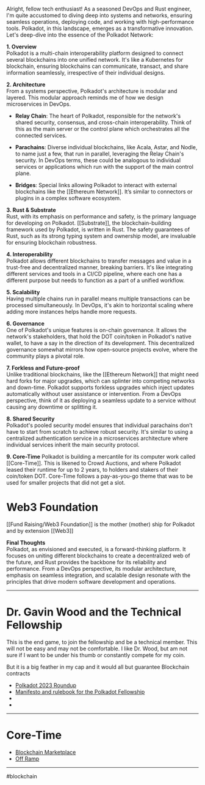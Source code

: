 Alright, fellow tech enthusiast! As a seasoned DevOps and Rust engineer, I'm quite accustomed to diving deep into systems and networks, ensuring seamless operations, deploying code, and working with high-performance tools. Polkadot, in this landscape, emerges as a transformative innovation. Let's deep-dive into the essence of the Polkadot Network:

**1. Overview**  
Polkadot is a multi-chain interoperability platform designed to connect several blockchains into one unified network. It's like a Kubernetes for blockchain, ensuring blockchains can communicate, transact, and share information seamlessly, irrespective of their individual designs.

**2. Architecture**  
From a systems perspective, Polkadot's architecture is modular and layered. This modular approach reminds me of how we design microservices in DevOps.

- **Relay Chain**: The heart of Polkadot, responsible for the network's shared security, consensus, and cross-chain interoperability. Think of this as the main server or the control plane which orchestrates all the connected services.
    
- **Parachains**: Diverse individual blockchains, like Acala, Astar, and Nodle, to name just a few, that run in parallel, leveraging the Relay Chain's security. In DevOps terms, these could be analogous to individual services or applications which run with the support of the main control plane.
    
- **Bridges**: Special links allowing Polkadot to interact with external blockchains like the [[Ethereum Network]]. It’s similar to connectors or plugins in a complex software ecosystem.
    

**3. Rust & Substrate**  
Rust, with its emphasis on performance and safety, is the primary language for developing on Polkadot. [[Substrate]], the blockchain-building framework used by Polkadot, is written in Rust. The safety guarantees of Rust, such as its strong typing system and ownership model, are invaluable for ensuring blockchain robustness.

**4. Interoperability**  
Polkadot allows different blockchains to transfer messages and value in a trust-free and decentralized manner, breaking barriers. It's like integrating different services and tools in a CI/CD pipeline, where each one has a different purpose but needs to function as a part of a unified workflow.

**5. Scalability**  
Having multiple chains run in parallel means multiple transactions can be processed simultaneously. In DevOps, it's akin to horizontal scaling where adding more instances helps handle more requests.

**6. Governance**  
One of Polkadot's unique features is on-chain governance. It allows the network's stakeholders, that hold the DOT coin/token in Polkadot's native wallet, to have a say in the direction of its development. This decentralized governance somewhat mirrors how open-source projects evolve, where the community plays a pivotal role.

**7. Forkless and Future-proof**  
Unlike traditional blockchains, like the [[Ethereum Network]] that might need hard forks for major upgrades, which can splinter into competing networks and down-time. Polkadot supports forkless upgrades which inject updates automatically without user assistance or intervention. From a DevOps perspective, think of it as deploying a seamless update to a service without causing any downtime or splitting it.

**8. Shared Security**  
Polkadot's pooled security model ensures that individual parachains don’t have to start from scratch to achieve robust security. It's similar to using a centralized authentication service in a microservices architecture where individual services inherit the main security protocol.

**9. Core-Time**
Polkadot is building a mercantile for its computer work called [[Core-Time]].  This is likened to Crowd Auctions, and where Polkadot leased their runtime for up to 2 years, to holders and stakers of their coin/token DOT.  Core-Time follows a pay-as-you-go theme that was to be used for smaller projects that did not get a slot.

# Web3 Foundation
[[Fund Raising/Web3 Foundation]] is the mother (mother) ship for Polkadot and by extension [[Web3]] 


**Final Thoughts**  
Polkadot, as envisioned and executed, is a forward-thinking platform. It focuses on uniting different blockchains to create a decentralized web of the future, and Rust provides the backbone for its reliability and performance. From a DevOps perspective, its modular architecture, emphasis on seamless integration, and scalable design resonate with the principles that drive modern software development and operations.

---

# Dr. Gavin Wood and the  Technical Fellowship

This is the end game, to join the fellowship and be a technical member.  This will not be easy and may not be comfortable.  I like Dr. Wood, but am not sure if I want to be under his thumb or constantly compete for my coin.

But it is a big feather in my cap and it would all but guarantee Blockchain contracts

- [Polkadot 2023 Roundup](https://medium.com/polkadot-network/polkadot-2021-roundup-6cbd3b50c50e)
- [Manifesto and rulebook for the Polkadot Fellowship](https://github.com/polkadot-fellows/manifesto)
- 
- 


---

# Core-Time

- [Blockchain Marketplace](https://www.lastic.xyz/)
- [Off Ramp](https://www.offramp.xyz/how-it-works)




---
#blockchain 